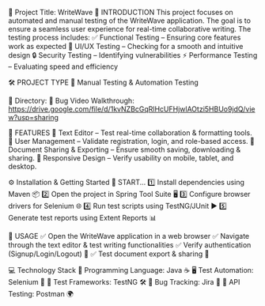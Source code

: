 🚀 Project Title: WriteWave
📌 INTRODUCTION
This project focuses on automated and manual testing of the WriteWave application. The goal is to ensure a seamless user experience for real-time collaborative writing. The testing process includes:
✅ Functional Testing – Ensuring core features work as expected
🎨 UI/UX Testing – Checking for a smooth and intuitive design
🔒 Security Testing – Identifying vulnerabilities
⚡ Performance Testing – Evaluating speed and efficiency

🛠 PROJECT TYPE
📌 Manual Testing & Automation Testing

📂 Directory:
🎥 Bug Video Walkthrough: https://drive.google.com/file/d/1kvNZBcGqRlHcUFHjwlAOtzi5HBUo9jdQ/view?usp=sharing

🌟 FEATURES
📝 Text Editor – Test real-time collaboration & formatting tools.
👤 User Management – Validate registration, login, and role-based access.
📂 Document Sharing & Exporting – Ensure smooth saving, downloading & sharing.
📱 Responsive Design – Verify usability on mobile, tablet, and desktop.

⚙️ Installation & Getting Started
🔹 START...
1️⃣ Install dependencies using Maven 📦
2️⃣ Open the project in Spring Tool Suite 🖥️
3️⃣ Configure browser drivers for Selenium 🌐
4️⃣ Run test scripts using TestNG/JUnit ▶️
5️⃣ Generate test reports using Extent Reports 📊

🎯 USAGE
✅ Open the WriteWave application in a web browser
✅ Navigate through the text editor & test writing functionalities
✅ Verify authentication (Signup/Login/Logout) 🔑
✅ Test document export & sharing 📩

💻 Technology Stack
🚀 Programming Language: Java ☕
🖥️ Test Automation: Selenium 🤖
🧪 Test Frameworks: TestNG 🛠️
🐞 Bug Tracking: Jira 📝
🔗 API Testing: Postman 🌍

